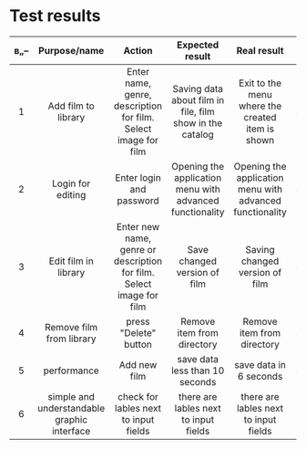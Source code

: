 # Test results


| в„– | Purpose/name | Action | Expected result | Real result | Mark | 
| :------: | :------: | :------: | :------: | :------: | :------: |
| 1 | Add film to library | Enter name, genre, description for film. Select image for film | Saving data about film in file, film show in the catalog | Exit to the menu where the created item is shown | Success |
| 2 | Login for editing | Enter login and password | Opening the application menu with advanced functionality | Opening the application menu with advanced functionality | Success |
| 3 | Edit film in library | Enter new name, genre or description for film. Select image for film | Save changed version of film | Saving changed version of film | Success |
| 4 | Remove film from library | press "Delete" button | Remove item from directory | Remove item from directory | Success |
| 5 | performance | Add new film | save data less than 10 seconds | save data in 6 seconds | Success |
| 6 | simple and understandable graphic interface | check for lables next to input fields | there are lables next to input fields | there are lables next to input fields | Success |
